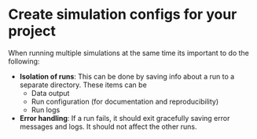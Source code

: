 # Create simulation configs for your project

When running multiple simulations at the same time its important to do the following:
- **Isolation of runs**: This can be done by saving info about a run to a separate directory. These items can be
    - Data output
    - Run configuration (for documentation and reproducibility)
    - Run logs
- **Error handling**: If a run fails, it should exit gracefully saving error messages and logs. It should not affect the other runs.

